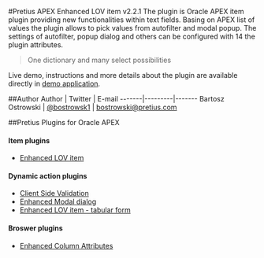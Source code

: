 #Pretius APEX Enhanced LOV item v2.2.1
The plugin is Oracle APEX item plugin providing new functionalities within text fields. Basing on APEX list of values the plugin allows to pick values from autofilter and modal popup. The settings of autofilter, popup dialog and others can be configured with 14 the plugin attributes.

> One dictionary and many select possibilities

Live demo, instructions and more details about the plugin are available directly in [demo application](http://apex.pretius.com/apex/f?p=105:ENHANCED_LOV_ITEM_APEX_ITEM).

##Author
Author | Twitter | E-mail
-------|---------|-------
Bartosz Ostrowski | [@bostrowsk1](https://twitter.com/bostrowsk1) | bostrowski@pretius.com

##Pretius Plugins for Oracle APEX
#### Item plugins
* [Enhanced LOV item](http://apex.pretius.com/apex/f?p=105:ENHANCED_LOV_ITEM_APEX_ITEM)

#### Dynamic action plugins
* [Client Side Validation](http://apex.pretius.com/apex/f?p=105:CLIENT_SIDE_VALIDATION)
* [Enhanced Modal dialog](http://apex.pretius.com/apex/f?p=105:ENHANCED_MODAL_PAGE)
* [Enhanced LOV item - tabular form](http://apex.pretius.com/apex/f?p=105:ENHANCED_LOV_ITEM_APEX_DA)

#### Broswer plugins
* [Enhanced Column Attributes](http://apex.pretius.com/apex/f?p=105:CHROME_EXTENSION)
